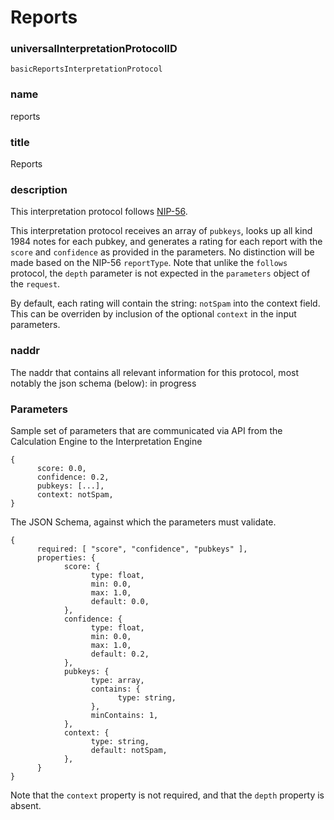 Reports
=====

### universalInterpretationProtocolID

`basicReportsInterpretationProtocol`

### name

reports

### title

Reports

### description

This interpretation protocol follows [NIP-56](https://github.com/nostr-protocol/nips/blob/master/56.md).

This interpretation protocol receives an array of `pubkeys`, looks up all kind 1984 notes for each pubkey, and generates a rating for each report with the `score` and `confidence` as provided in the parameters. No distinction will be made based on the NIP-56 `reportType`. Note that unlike the `follows` protocol, the `depth` parameter is not expected in the `parameters` object of the `request`.

By default, each rating will contain the string: `notSpam` into the context field. This can be overriden by inclusion of the optional `context` in the input parameters.

### naddr

The naddr that contains all relevant information for this protocol, most notably the json schema (below): in progress

### Parameters

Sample set of parameters that are communicated via API from the Calculation Engine to the Interpretation Engine

```
{
      score: 0.0,
      confidence: 0.2,
      pubkeys: [...],
      context: notSpam,
}
```

The JSON Schema, against which the parameters must validate.

```
{
      required: [ "score", "confidence", "pubkeys" ],
      properties: {
            score: {
                  type: float,
                  min: 0.0,
                  max: 1.0,
                  default: 0.0,
            },
            confidence: {
                  type: float,
                  min: 0.0,
                  max: 1.0,
                  default: 0.2,
            },
            pubkeys: {
                  type: array,
                  contains: {
                        type: string,
                  },
                  minContains: 1,
            },
            context: {
                  type: string,
                  default: notSpam,
            },
      }
}
```

Note that the `context` property is not required, and that the `depth` property is absent.

